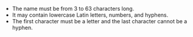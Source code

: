 * The name must be from 3 to 63 characters long.
* It may contain lowercase Latin letters, numbers, and hyphens.
* The first character must be a letter and the last character cannot be a hyphen.

